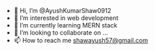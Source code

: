 - 👋 Hi, I’m @AyushKumarShaw0912
- 👀 I’m interested in web development
- 🌱 I’m currently learning MERN stack
- 💞️ I’m looking to collaborate on ...
- 📫 How to reach me shawayush57@gmail.com

<!---
AyushKumarShaw0912/AyushKumarShaw0912 is a ✨ special ✨ repository because its `README.md` (this file) appears on your GitHub profile.
You can click the Preview link to take a look at your changes.
--->
